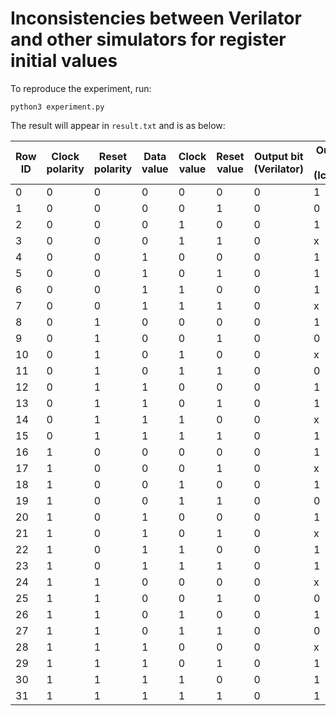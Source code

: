 # Inconsistencies between Verilator and other simulators for register initial values

To reproduce the experiment, run:

```
python3 experiment.py
```

The result will appear in `result.txt` and is as below:

Row ID | Clock polarity | Reset polarity | Data value | Clock value | Reset value | Output bit (Verilator) | Output bit (Icarus) | Output bit (Commercial)
-------|----------------|----------------|------------|-------------|-------------|------------------------|---------------------|----------------------
0      | 0              | 0              | 0          | 0           | 0           | 0                      | 1                   | 1                       
1      | 0              | 0              | 0          | 0           | 1           | 0                      | 0                   | 0                       
2      | 0              | 0              | 0          | 1           | 0           | 0                      | 1                   | 1                       
3      | 0              | 0              | 0          | 1           | 1           | 0                      | x                   | x                       
4      | 0              | 0              | 1          | 0           | 0           | 0                      | 1                   | 1                       
5      | 0              | 0              | 1          | 0           | 1           | 0                      | 1                   | 1                       
6      | 0              | 0              | 1          | 1           | 0           | 0                      | 1                   | 1                       
7      | 0              | 0              | 1          | 1           | 1           | 0                      | x                   | x                       
8      | 0              | 1              | 0          | 0           | 0           | 0                      | 1                   | 1                       
9      | 0              | 1              | 0          | 0           | 1           | 0                      | 0                   | 0                       
10     | 0              | 1              | 0          | 1           | 0           | 0                      | x                   | x                       
11     | 0              | 1              | 0          | 1           | 1           | 0                      | 0                   | 0                       
12     | 0              | 1              | 1          | 0           | 0           | 0                      | 1                   | 1                       
13     | 0              | 1              | 1          | 0           | 1           | 0                      | 1                   | 1                       
14     | 0              | 1              | 1          | 1           | 0           | 0                      | x                   | x                       
15     | 0              | 1              | 1          | 1           | 1           | 0                      | 1                   | 1                       
16     | 1              | 0              | 0          | 0           | 0           | 0                      | 1                   | 1                       
17     | 1              | 0              | 0          | 0           | 1           | 0                      | x                   | x                       
18     | 1              | 0              | 0          | 1           | 0           | 0                      | 1                   | 1                       
19     | 1              | 0              | 0          | 1           | 1           | 0                      | 0                   | 0                       
20     | 1              | 0              | 1          | 0           | 0           | 0                      | 1                   | 1                       
21     | 1              | 0              | 1          | 0           | 1           | 0                      | x                   | x                       
22     | 1              | 0              | 1          | 1           | 0           | 0                      | 1                   | 1                       
23     | 1              | 0              | 1          | 1           | 1           | 0                      | 1                   | 1                       
24     | 1              | 1              | 0          | 0           | 0           | 0                      | x                   | x                       
25     | 1              | 1              | 0          | 0           | 1           | 0                      | 0                   | 0                       
26     | 1              | 1              | 0          | 1           | 0           | 0                      | 1                   | 1                       
27     | 1              | 1              | 0          | 1           | 1           | 0                      | 0                   | 0                       
28     | 1              | 1              | 1          | 0           | 0           | 0                      | x                   | x                       
29     | 1              | 1              | 1          | 0           | 1           | 0                      | 1                   | 1                       
30     | 1              | 1              | 1          | 1           | 0           | 0                      | 1                   | 1                       
31     | 1              | 1              | 1          | 1           | 1           | 0                      | 1                   | 1                       